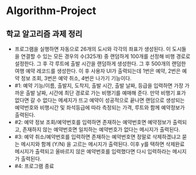 # Algorithm-Project

## 학교 알고리즘 과제 정리
- 프로그램을 실행하면 자동으로 26개의 도시와 각각의 좌표가 생성된다. 이 도시들을 연결할 수 있는 모든 경우의 수(325개) 중 랜덤하게 100개를 선정해 비행 경로로 설정한다. 그 후 각 루트에 출발 시간을 랜덤하게 생성한다. 그 후 500개의 랜덤한 여행 예약 레코드를 생성한다.
이 후 사용자 UI가 출력되는데 1번은 예약, 2번은 예약 정보 조회, 3번은 예약 취소, 4번은 나가기 기능이다. 
- #1: 예약 기능/이름, 출발지, 도착지, 출발 시간, 출발 날짜, 등급을 입력하면 가장 가까운 출발 날짜, 시간에 최단 경로로 가는 비행기를 예매해 준다. 만약 비행기 표가 없다면 갈 수 없다는 메세지가 뜨고 예약이 성공적으로 끝나면 랜덤으로 생성되는 예약번호와 비행시간 및 좌석등급에 따라 측정되는 가격, 루트와 함께 예약정보가 출력된다.   
- #2: 예약 정보 조회/예약번호를 입력하면 존재하는 예약번호면 예약정보가 출력되고, 존재하지 않는 예약번호면 일치하는 예약번호가 없다는 메시지가 출력된다.  
- #3: 예약 취소/예약번호를 입력하면 존재하는 예약번호면 정말로 삭제하겠냐고 묻는 메시지와 함께 (Y/N) 을 고르는 메시지가 출력된다. 이후 y를 택하면 삭제완료 메시지가 출력되고 올바르지 않은 예약번호를 입력했다면 다시 입력하라는 메시지가 출력된다.  
- #4: 프로그램 종료  
